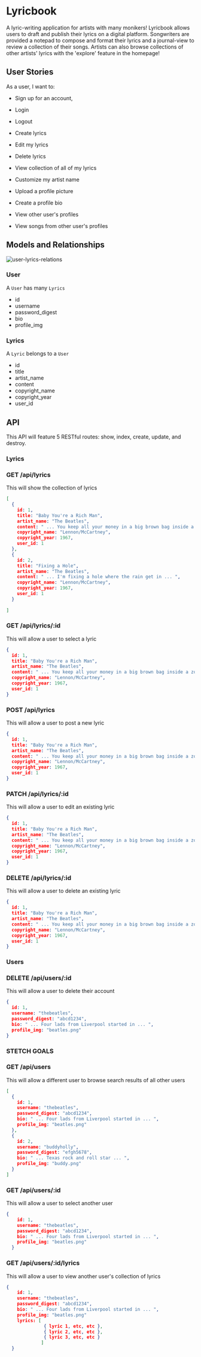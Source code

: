 # Lyricbook

A lyric-writing application for artists with many monikers! Lyricbook allows users to draft and publish their lyrics on a digital platform. Songwriters are provided a notepad to compose and format their lyrics and a journal-view to review a collection of their songs. Artists can also browse collections of other artists' lyrics with the 'explore' feature in the homepage!

## User Stories

As a user, I want to:

* Sign up for an account, 
* Login
* Logout
* Create lyrics
* Edit my lyrics 
* Delete lyrics 
* View collection of all of my lyrics

* Customize my artist name
* Upload a profile picture 
* Create a profile bio 
* View other user's profiles 
* View songs from other user's profiles

## Models and Relationships

![user-lyrics-relations](https://user-images.githubusercontent.com/85265620/137038250-6cd5995f-3a06-4595-bc71-eb48a87d4f00.png)

### User

A `User` has many `Lyrics` 

* id
* username
* password_digest
* bio
* profile_img

### Lyrics

A `Lyric` belongs to a `User`

* id
* title
* artist_name
* content
* copyright_name
* copyright_year
* user_id

## API

This API will feature 5 RESTful routes: show, index, create, update, and destroy.

### Lyrics

### GET /api/lyrics
This will show the collection of lyrics

```json
[
  { 
    id: 1,
    title: "Baby You're a Rich Man",
    artist_name: "The Beatles",
    content: " ... You keep all your money in a big brown bag inside a zoo What a thing to do Baby you're a rich man ... ",
    copyright_name: "Lennon/McCartney",
    copyright_year: 1967,
    user_id: 1
  },
  { 
    id: 2,
    title: "Fixing a Hole",
    artist_name: "The Beatles",
    content: " ... I'm fixing a hole where the rain get in ... ",
    copyright_name: "Lennon/McCartney",
    copyright_year: 1967,
    user_id: 1
  }
  
]
```

### GET /api/lyrics/:id
This will allow a user to select a lyric

```json
{ 
  id: 1,
  title: "Baby You're a Rich Man",
  artist_name: "The Beatles",
  content: " ... You keep all your money in a big brown bag inside a zoo What a thing to do Baby you're a rich man ... ",
  copyright_name: "Lennon/McCartney",
  copyright_year: 1967,
  user_id: 1
}
```

### POST /api/lyrics
This will allow a user to post a new lyric

```json
{ 
  id: 1,
  title: "Baby You're a Rich Man",
  artist_name: "The Beatles",
  content: " ... You keep all your money in a big brown bag inside a zoo What a thing to do Baby you're a rich man ... ",
  copyright_name: "Lennon/McCartney",
  copyright_year: 1967,
  user_id: 1
}
```

### PATCH /api/lyrics/:id
This will allow a user to edit an existing lyric

```json
{ 
  id: 1,
  title: "Baby You're a Rich Man",
  artist_name: "The Beatles",
  content: " ... You keep all your money in a big brown bag inside a zoo What a thing to do Baby you're a rich man ... ",
  copyright_name: "Lennon/McCartney",
  copyright_year: 1967,
  user_id: 1
}
```

### DELETE /api/lyrics/:id
This will allow a user to delete an existing lyric

```json
{ 
  id: 1,
  title: "Baby You're a Rich Man",
  artist_name: "The Beatles",
  content: " ... You keep all your money in a big brown bag inside a zoo What a thing to do Baby you're a rich man ... ",
  copyright_name: "Lennon/McCartney",
  copyright_year: 1967,
  user_id: 1
}
```

### Users

### DELETE /api/users/:id
This will allow a user to delete their account

```json
{
  id: 1,
  username: "thebeatles",
  password_digest: "abcd1234",
  bio: " ... Four lads from Liverpool started in ... ",
  profile_img: "beatles.png"
}
```

### STETCH GOALS

### GET /api/users
This will allow a different user to browse search results of all other users

```json
[
  {
    id: 1,
    username: "thebeatles",
    password_digest: "abcd1234",
    bio: " ... Four lads from Liverpool started in ... ",
    profile_img: "beatles.png"
  },
  {
    id: 2,
    username: "buddyholly",
    password_digest: "efgh5678",
    bio: " ... Texas rock and roll star ... ",
    profile_img: "buddy.png"
  }
]
```

### GET /api/users/:id
This will allow a user to select another user

```json
{
    id: 1,
    username: "thebeatles",
    password_digest: "abcd1234",
    bio: " ... Four lads from Liverpool started in ... ",
    profile_img: "beatles.png"
  }
```

### GET /api/users/:id/lyrics
This will allow a user to view another user's collection of lyrics

```json
{
    id: 1,
    username: "thebeatles",
    password_digest: "abcd1234",
    bio: " ... Four lads from Liverpool started in ... ",
    profile_img: "beatles.png"
    lyrics: [
              { lyric 1, etc, etc },
              { lyric 2, etc, etc },
              { lyric 3, etc, etc }
             ]
  }
```
